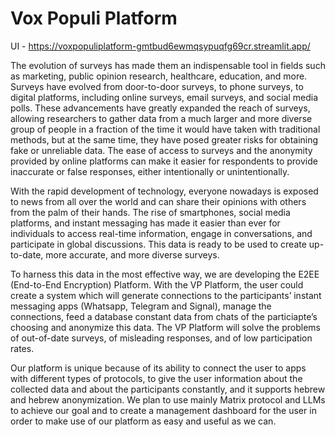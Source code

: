 # Vox Populi Platform

UI - https://voxpopuliplatform-gmtbud6ewmqsypuqfg69cr.streamlit.app/

The evolution of surveys has made them an indispensable tool in fields such as marketing,
public opinion research, healthcare, education, and more.
Surveys have evolved from door-to-door surveys, to phone surveys, to digital platforms,
including online surveys, email surveys, and social media polls.
These advancements have greatly expanded the reach of surveys, allowing researchers to
gather data from a much larger and more diverse group of people in a fraction of the time it
would have taken with traditional methods, but at the same time, they have posed greater
risks for obtaining fake or unreliable data. The ease of access to surveys and the anonymity
provided by online platforms can make it easier for respondents to provide inaccurate or
false responses, either intentionally or unintentionally.

With the rapid development of technology, everyone nowadays is exposed to news from all
over the world and can share their opinions with others from the palm of their hands. The
rise of smartphones, social media platforms, and instant messaging has made it easier than
ever for individuals to access real-time information, engage in conversations, and participate
in global discussions. This data is ready to be used to create up-to-date, more accurate, and
more diverse surveys.

To harness this data in the most effective way, we are developing the E2EE (End-to-End
Encryption) Platform. With the VP Platform, the user could create a system which will
generate connections to the participants’ instant messaging apps (Whatsapp, Telegram and
Signal), manage the connections, feed a database constant data from chats of the
particiapte’s choosing and anonymize this data.
The VP Platform will solve the problems of out-of-date surveys, of misleading responses,
and of low participation rates.

Our platform is unique because of its ability to connect the user to apps with different types
of protocols, to give the user information about the collected data and about the participants
constantly, and it supports hebrew and hebrew anonymization.
We plan to use mainly Matrix protocol and LLMs to achieve our goal and to create a
management dashboard for the user in order to make use of our platform as easy and useful
as we can.
